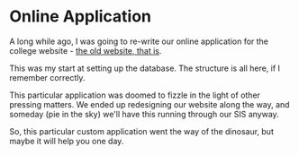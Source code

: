 # Online Application #

A long while ago, I was going to re-write our online application for the college website - [the old
website, that is](http://legacy.stlchristian.edu).

This was my start at setting up the database. The structure is all here, if I remember correctly.

This particular application was doomed to fizzle in the light of other pressing matters. We ended up
redesigning our website along the way, and someday (pie in the sky) we'll have this running through
our SIS anyway.

So, this particular custom application went the way of the dinosaur, but maybe it will help you one
day.